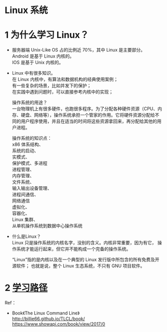 # Linux 系统

# 1 为什么学习 Linux？

- 服务器端 Unix-Like OS 占的比例近 70%，其中 Linux 是主要部分。   
  Android 是基于 Linux 内核的。  
  IOS 是基于 Unix 内核的。
- Linux 中有很多知识。  
  在 Linux 内核中，有算法和数据机构的经典使用案例；  
  有一些复杂的场景，比如并发下的保护；  
  在实践中遇到问题时，可以直接参考内核中的实现；  

  操作系统的用途？  
  一台物理机上有很多硬件，也跑很多程序。为了分配各种硬件资源（CPU、内存、硬盘、网络等），操作系统承担一个管家的作用。它将硬件资源分配给不同的用户程序使用，并且在适当的时间将这些资源拿回来，再分配给其他的用户进程。  

  操作系统的知识点：  
  x86 体系结构、  
  系统的启动、  
  实模式、  
  保护模式、多进程  
  进程管理、  
  内存管理、  
  文件系统、  
  输入输出设备管理、  
  进程间通信、  
  网络通信  
  虚拟化、  
  容器化、  
  Linux 集群、  
  从单机操作系统到数据中心操作系统  

- 什么是Linux？    
Linux 只是操作系统的内核名字，没别的含义。内核非常重要，因为有它， 操作系统才能运行起来，但它并不能构成一个完备的操作系统。  
  
  “Linux”指的是内核以及在一个典型的 Linux 发行版中所包含的所有免费及开源软件； 也就是说，整个 Linux 生态系统，不只有 GNU 项目软件。    

# 2 [学习路径](学习路径.md)



Ref：  
- Book《The Linux Command Line》  
http://billie66.github.io/TLCL/book/  
https://www.showapi.com/book/view/2017/0  

